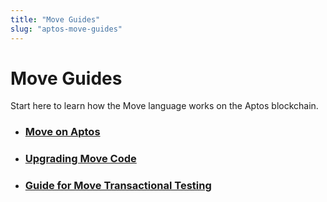 ```yaml
---
title: "Move Guides"
slug: "aptos-move-guides"
---
```


# Move Guides

Start here to learn how the Move language works on the Aptos blockchain. 

- ### [Move on Aptos](move-on-aptos.md)
- ### [Upgrading Move Code](upgrading-move-code)
- ### [Guide for Move Transactional Testing](guide-move-transactional-testing.md)